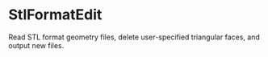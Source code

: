 # StlFormatEdit
Read STL format geometry files, delete user-specified triangular faces, and output new files.


